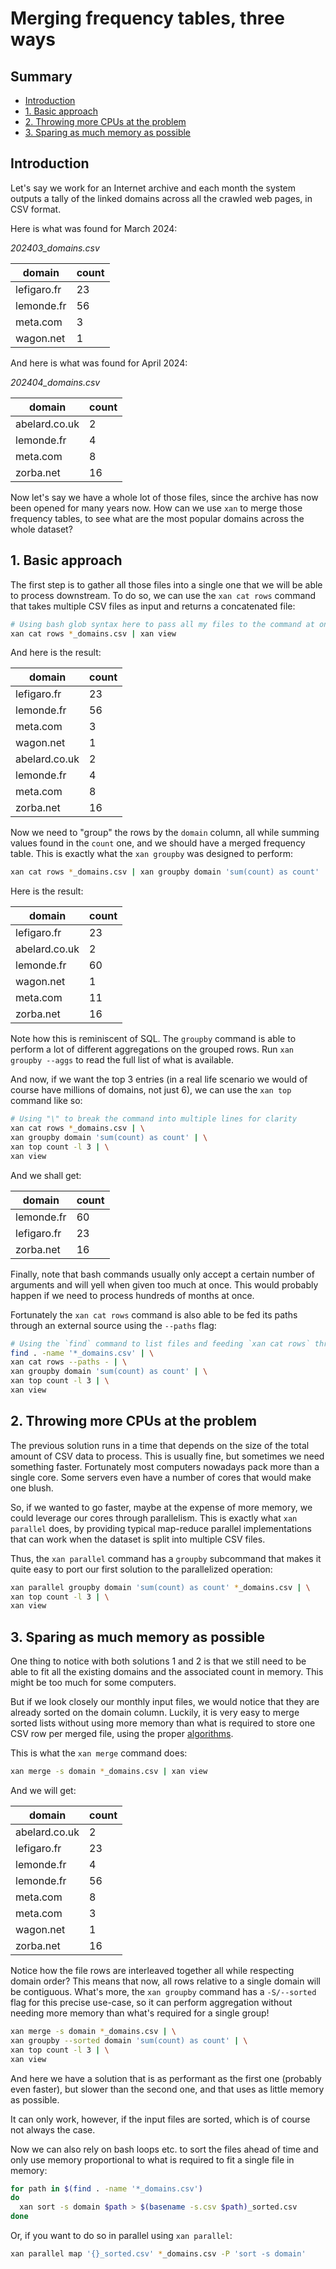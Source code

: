 # Merging frequency tables, three ways

## Summary

* [Introduction](#introduction)
* [1. Basic approach](#1-basic-approach)
* [2. Throwing more CPUs at the problem](#2-throwing-more-cpus-at-the-problem)
* [3. Sparing as much memory as possible](#3-sparing-as-much-memory-as-possible)

## Introduction

Let's say we work for an Internet archive and each month the system outputs a tally of the linked domains across all the crawled web pages, in CSV format.

Here is what was found for March 2024:

*202403_domains.csv*

| domain      | count |
| ----------- | ----- |
| lefigaro.fr | 23    |
| lemonde.fr  | 56    |
| meta.com    | 3     |
| wagon.net   | 1     |

And here is what was found for April 2024:

*202404_domains.csv*

| domain        | count |
| ------------- | ----- |
| abelard.co.uk | 2     |
| lemonde.fr    | 4     |
| meta.com      | 8     |
| zorba.net     | 16    |

Now let's say we have a whole lot of those files, since the archive has now been opened for many years now. How can we use `xan` to merge those frequency tables, to see what are the most popular domains across the whole dataset?

## 1. Basic approach

The first step is to gather all those files into a single one that we will be able to process downstream. To do so, we can use the `xan cat rows` command that takes multiple CSV files as input and returns a concatenated file:

```bash
# Using bash glob syntax here to pass all my files to the command at once
xan cat rows *_domains.csv | xan view
```

And here is the result:

| domain        | count |
| ------------- | ----- |
| lefigaro.fr   | 23    |
| lemonde.fr    | 56    |
| meta.com      | 3     |
| wagon.net     | 1     |
| abelard.co.uk | 2     |
| lemonde.fr    | 4     |
| meta.com      | 8     |
| zorba.net     | 16    |

Now we need to "group" the rows by the `domain` column, all while summing values found in the `count` one, and we should have a merged frequency table. This is exactly what the `xan groupby` was designed to perform:

```bash
xan cat rows *_domains.csv | xan groupby domain 'sum(count) as count' | xan view
```

Here is the result:

| domain        | count |
| ------------- | ----- |
| lefigaro.fr   | 23    |
| abelard.co.uk | 2     |
| lemonde.fr    | 60    |
| wagon.net     | 1     |
| meta.com      | 11    |
| zorba.net     | 16    |

Note how this is reminiscent of SQL. The `groupby` command is able to perform a lot of different aggregations on the grouped rows. Run `xan groupby --aggs` to read the full list of what is available.

And now, if we want the top 3 entries (in a real life scenario we would of course have millions of domains, not just 6), we can use the `xan top` command like so:

```bash
# Using "\" to break the command into multiple lines for clarity
xan cat rows *_domains.csv | \
xan groupby domain 'sum(count) as count' | \
xan top count -l 3 | \
xan view
```

And we shall get:

| domain      | count |
| ----------- | ----- |
| lemonde.fr  | 60    |
| lefigaro.fr | 23    |
| zorba.net   | 16    |

Finally, note that bash commands usually only accept a certain number of arguments and will yell when given too much at once. This would probably happen if we need to process hundreds of months at once.

Fortunately the `xan cat rows` command is also able to be fed its paths through an external source using the `--paths` flag:

```bash
# Using the `find` command to list files and feeding `xan cat rows` through stdin
find . -name '*_domains.csv' | \
xan cat rows --paths - | \
xan groupby domain 'sum(count) as count' | \
xan top count -l 3 | \
xan view
```

## 2. Throwing more CPUs at the problem

The previous solution runs in a time that depends on the size of the total amount of CSV data to process. This is usually fine, but sometimes we need something faster. Fortunately most computers nowadays pack more than a single core. Some servers even have a number of cores that would make one blush.

So, if we wanted to go faster, maybe at the expense of more memory, we could leverage our cores through parallelism. This is exactly what `xan parallel` does, by providing typical map-reduce parallel implementations that can work when the dataset is split into multiple CSV files.

Thus, the `xan parallel` command has a `groupby` subcommand that makes it quite easy to port our first solution to the parallelized operation:

```bash
xan parallel groupby domain 'sum(count) as count' *_domains.csv | \
xan top count -l 3 | \
xan view
```

## 3. Sparing as much memory as possible

One thing to notice with both solutions 1 and 2 is that we still need to be able to fit all the existing domains and the associated count in memory. This might be too much for some computers.

But if we look closely our monthly input files, we would notice that they are already sorted on the domain column. Luckily, it is very easy to merge sorted lists without using more memory than what is required to store one CSV row per merged file, using the proper [algorithms](https://en.wikipedia.org/wiki/Merge_algorithm).

This is what the `xan merge` command does:

```bash
xan merge -s domain *_domains.csv | xan view
```

And we will get:

| domain        | count |
| ------------- | ----- |
| abelard.co.uk | 2     |
| lefigaro.fr   | 23    |
| lemonde.fr    | 4     |
| lemonde.fr    | 56    |
| meta.com      | 8     |
| meta.com      | 3     |
| wagon.net     | 1     |
| zorba.net     | 16    |

Notice how the file rows are interleaved together all while respecting domain order? This means that now, all rows relative to a single domain will be contiguous. What's more, the `xan groupby` command has a `-S/--sorted` flag for this precise use-case, so it can perform aggregation without needing more memory than what's required for a single group!

```bash
xan merge -s domain *_domains.csv | \
xan groupby --sorted domain 'sum(count) as count' | \
xan top count -l 3 | \
xan view
```

And here we have a solution that is as performant as the first one (probably even faster), but slower than the second one, and that uses as little memory as possible.

It can only work, however, if the input files are sorted, which is of course not always the case.

Now we can also rely on bash loops etc. to sort the files ahead of time and only use memory proportional to what is required to fit a single file in memory:

```bash
for path in $(find . -name '*_domains.csv')
do
  xan sort -s domain $path > $(basename -s.csv $path)_sorted.csv
done
```

Or, if you want to do so in parallel using `xan parallel`:

```bash
xan parallel map '{}_sorted.csv' *_domains.csv -P 'sort -s domain'
```

